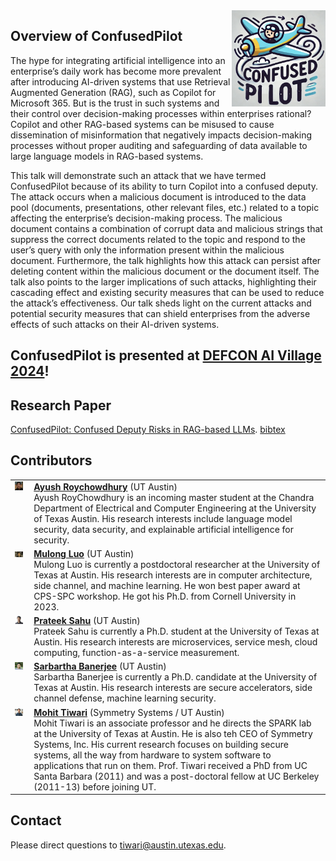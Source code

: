 <img src="logo.jpg" width=150 align=right>

## Overview of ConfusedPilot

The hype for integrating artificial intelligence into an enterprise’s daily work has become more prevalent after introducing AI-driven systems that use Retrieval Augmented Generation (RAG), such as Copilot for Microsoft 365. But is the trust in such systems and their control over decision-making processes within enterprises rational? Copilot and other RAG-based systems can be misused to cause dissemination of misinformation that negatively impacts decision-making processes without proper auditing and safeguarding of data available to large language models in RAG-based systems.

This talk will demonstrate such an attack that we have termed ConfusedPilot because of its ability to turn Copilot into a confused deputy. The attack occurs when a malicious document is introduced to the data pool (documents, presentations, other relevant files, etc.) related to a topic affecting the enterprise’s decision-making process. The malicious document contains a combination of corrupt data and malicious strings that suppress the correct documents related to the topic and respond to the user’s query with only the information present within the malicious document. Furthermore, the talk highlights how this attack can persist after deleting content within the malicious document or the document itself. The talk also points to the larger implications of such attacks, highlighting their cascading effect and existing security measures that can be used to reduce the attack’s effectiveness. Our talk sheds light on the current attacks and potential security measures that can shield enterprises from the adverse effects of such attacks on their AI-driven systems.


## ConfusedPilot is presented at [DEFCON AI Village 2024](https://aivillage.org/events/2024_talks)!

## Research Paper

[ConfusedPilot: Confused Deputy Risks in RAG-based LLMs](https://arxiv.org/pdf/2408.04870).
[bibtex](citation.txt)

## Contributors

<table>
  <tr>
    <td style="vertical-align: top; text-align: left; padding-right: 10px;">
      <img src="imgs/ayush.png" width="100">
    </td>
    <td style="vertical-align: top; text-align: left;">
      <strong><a href="https://www.linkedin.com/in/ayushroyc/?trk=people-guest_people_search-card">Ayush Roychowdhury</a></strong> (UT Austin)<br/>
      Ayush RoyChowdhury is an incoming master student at the Chandra Department of Electrical and Computer Engineering at the University of Texas Austin. His research interests include language model security, data security, and explainable artificial intelligence for security.
    </td>
  </tr>
  <tr>
    <td style="vertical-align: top; text-align: left; padding-right: 10px;">
      <img src="imgs/mulong.jpeg" width="100">
    </td>
    <td style="vertical-align: top; text-align: left;">
      <strong><a href="https://mulongluo.me">Mulong Luo</a></strong> (UT Austin)<br/>
      Mulong Luo is currently a postdoctoral researcher at the University of Texas at Austin. His research interests are in computer architecture, side channel, and machine learning. He won best paper award at CPS-SPC workshop. He got his Ph.D. from Cornell University in 2023.
    </td>
  </tr>
  <tr>
    <td style="vertical-align: top; text-align: left; padding-right: 10px;">
      <img src="imgs/prateek.png" width="90">
    </td>
    <td style="vertical-align: top; text-align: left;">
      <strong><a href="https://prateeksahu.github.io">Prateek Sahu</a></strong> (UT Austin)<br/>
      Prateek Sahu is currently a Ph.D. student at the University of Texas at Austin. His research interests are microservices, service mesh, cloud computing, function-as-a-service measurement.
    </td>
  </tr>
  <tr>
    <td style="vertical-align: top; text-align: left; padding-right: 10px;">
      <img src="imgs/sarbartha.png" width="90">
    </td>
    <td style="vertical-align: top; text-align: left;">
      <strong><a href="https://sites.google.com/view/sarbartha/bio">Sarbartha Banerjee</a></strong> (UT Austin)<br/>
      Sarbartha Banerjee is currently a Ph.D. candidate at the University of Texas at Austin. His research interests are secure accelerators, side channel defense, machine learning security.
    </td>
  </tr>
  <tr>
    <td style="vertical-align: top; text-align: left; padding-right: 10px;">
      <img src="imgs/mohit.jpeg" width="100">
    </td>
    <td style="vertical-align: top; text-align: left;">
      <strong><a href="https://www.ece.utexas.edu/people/faculty/mohit-tiwari">Mohit Tiwari</a></strong> (Symmetry Systems / UT Austin)<br/>
      Mohit Tiwari is an associate professor and he directs the SPARK lab at the University of Texas at Austin. He is also teh CEO of Symmetry Systems, Inc. His current research focuses on building secure systems, all the way from hardware to system software to applications that run on them. Prof. Tiwari received a PhD from UC Santa Barbara (2011) and was a post-doctoral fellow at UC Berkeley (2011-13) before joining UT.
    </td>
  </tr>
</table>

## Contact

Please direct questions to [tiwari@austin.utexas.edu](tiwari@austin.utexas.edu).

